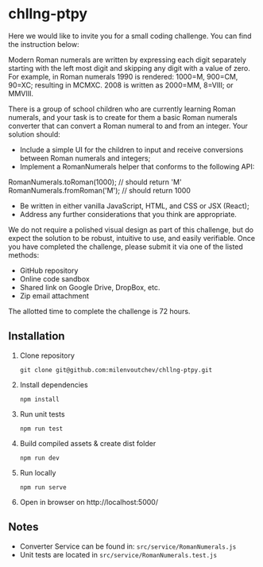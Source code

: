 # chllng-ptpy

Here we would like to invite you for a small coding challenge. You can find the instruction below:

Modern Roman numerals are written by expressing each digit separately starting with the left most digit and skipping any digit with a value of zero. For example, in Roman numerals 1990 is rendered: 1000=M, 900=CM, 90=XC; resulting in MCMXC. 2008 is written as 2000=MM, 8=VIII; or MMVIII.

There is a group of school children who are currently learning Roman numerals, and your task is to create for them a basic Roman numerals converter that can convert a Roman numeral to and from an integer. Your solution should:

- Include a simple UI for the children to input and receive conversions between Roman numerals and integers;
- Implement a RomanNumerals helper that conforms to the following API:

RomanNumerals.toRoman(1000); // should return 'M'
RomanNumerals.fromRoman('M'); // should return 1000

- Be written in either vanilla JavaScript, HTML, and CSS or JSX (React);
- Address any further considerations that you think are appropriate.

We do not require a polished visual design as part of this challenge, but do expect the solution to be robust, intuitive to use, and easily verifiable. Once you have completed the challenge, please submit it via one of the listed methods:

- GitHub repository
- Online code sandbox
- Shared link on Google Drive, DropBox, etc.
- Zip email attachment

The allotted time to complete the challenge is 72 hours.

## Installation

1. Clone repository
    ```shell
    git clone git@github.com:milenvoutchev/chllng-ptpy.git
    ```
1. Install dependencies
    ```shell
    npm install
    ```
1. Run unit tests
    ```shell
    npm run test
    ```
1. Build compiled assets & create dist folder
    ```shell
    npm run dev
    ```
1. Run locally
    ```shell
    npm run serve
    ```
1. Open in browser on http://localhost:5000/

## Notes
- Converter Service can be found in: `src/service/RomanNumerals.js`
- Unit tests are located in `src/service/RomanNumerals.test.js`

